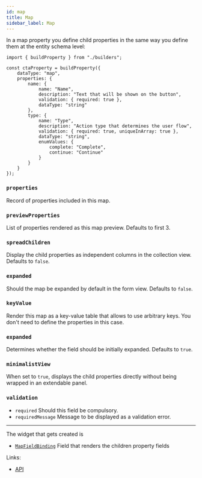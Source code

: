 ```yaml
---
id: map
title: Map
sidebar_label: Map
---
```


In a map property you define child properties in the same way you define them
at the entity schema level:

```tsx
import { buildProperty } from "./builders";

const ctaProperty = buildProperty({
    dataType: "map",
    properties: {
        name: {
            name: "Name",
            description: "Text that will be shown on the button",
            validation: { required: true },
            dataType: "string"
        },
        type: {
            name: "Type",
            description: "Action type that determines the user flow",
            validation: { required: true, uniqueInArray: true },
            dataType: "string",
            enumValues: {
                complete: "Complete",
                continue: "Continue"
            }
        }
    }
});
```

###  `properties`
Record of properties included in this map.

### `previewProperties`
List of properties rendered as this map preview. Defaults to first 3.

### `spreadChildren`
Display the child properties as independent columns in the collection
view. Defaults to `false`.

### `expanded`
Should the map be expanded by default in the form view. Defaults to `false`.

### `keyValue`
Render this map as a key-value table that allows to use
arbitrary keys. You don't need to define the properties in this case.

### `expanded`

Determines whether the field should be initially expanded. Defaults to `true`.

### `minimalistView`

When set to `true`, displays the child properties directly without being wrapped in an extendable panel.

### `validation`

* `required` Should this field be compulsory.
* `requiredMessage` Message to be displayed as a validation error.

---

The widget that gets created is
- [`MapFieldBinding`](../../api/functions/MapFieldBinding) Field that renders the children
  property fields

Links:
- [API](../../api/interfaces/MapProperty)
